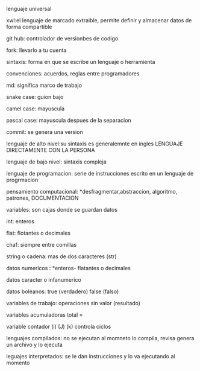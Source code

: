 lenguaje universal

xwl:el lenguaje de marcado extraible, permite definir y almacenar datos de forma compartible

git hub: controlador de versionbes de codigo

fork: llevarlo a tu cuenta

sintaxis: forma en que se escribe un lenguaje o herramienta

convenciones: acuerdos, reglas entre programadores

md: significa marco de trabajo

snake case: guion bajo

camel case: mayuscula

pascal case: mayuscula despues de la separacion

commit: se genera una version

lenguaje de alto nivel:su sintaxis es generalemnte en ingles LENGUAJE DIRECTAMENTE CON LA PERSONA

lenguaje de bajo nivel: sintaxis compleja 

lenguaje de programacion: serie de instrucciones escrito en un lenguaje de progrmacion

pensamiento computacional:  *desfragmentar,abstraccion, algoritmo, patrones, DOCUMENTACION

variables: son cajas donde se guardan datos 

int: enteros

flat: flotantes o decimales

chaf: siempre entre comillas 

string o cadena: mas de dos caracteres (str)

datos numericos : *enteros- flatantes o decimales

datos caracter o infanumerico 

datos boleanos: true (verdadero) false (falso)

variables de trabajo: operaciones sin valor (resultado)

variables acumuladoras total =

variable contador (i) (J) (k) controla ciclos

lenguajes compilados: no se ejecutan al momneto lo compila, revisa genera un archivo y lo ejecuta

leguajes interpretados: se le dan instrucciones y lo va ejecutando al momento 


